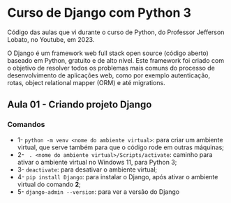 # Curso de Django com Python 3
Código das aulas que vi durante o curso de Python, do Professor Jefferson Lobato, no Youtube, em 2023.

O Django é um framework web full stack open source (código aberto) baseado em Python, gratuito e de alto nível. Este framework foi criado com o objetivo de resolver todos os problemas mais comuns do processo de desenvolvimento de aplicações web, como por exemplo autenticação, rotas, object relational mapper (ORM) e até migrations.

## Aula 01 - Criando projeto Django

### Comandos
- 1- `python -m venv <nome do ambiente virtual>`: para criar um ambiente virtual, que serve também para que o código rode em outras máquinas;
- 2- ` . <nome do ambiente virtual>/Scripts/activate`: caminho para ativar o ambiente virtual no Windows 11, para Python 3;
- 3- `deactivate`: para desativar o ambiente virtual;
- 4- `pip install Django`: para instalar o Django, após ativar o ambiente virtual do comando **2**;
- 5- `django-admin --version`: para ver a versão do Django